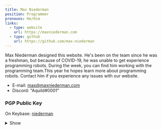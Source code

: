 ```yaml
---
title: Max Niederman
position: Programmer
pronouns: He/Him
links:
  - type: website
    url: https://maxniederman.com
  - type: github
    url: https://github.com/max-niederman
---
```


Max Niederman designed this website. He's been on the team since he was a freshman, but because of COVID-19, he was unable to get experience programming robots. During the week, you can find him working with the programming team.This year he hopes learn more about programming robots. Contact him if you experience any issues with our website.

- E-mail: [max@maxniederman.com](mailto://max@maxniederman.com)
- Discord: "Aquild#0001"

### PGP Public Key

On Keybase: [niederman](https://keybase.io/niederman)

<details>
  <summary>Show</summary>
  <pre>
    <code>
-----BEGIN PGP PUBLIC KEY BLOCK-----

mQGNBGEysUABDAC8qRcWMsEs03uZbrgae+y1jWElJirhTKJ1hFvoDDlN/VD2SbHH
0QjyZStpfkra5eL4/BV5P1oxmz45o9rztpC1mvgJGkp5v9/qcg6Z+XW+wczuL/hw
lCrd/+ERxx7LCMCKFRWp1Ap72klZBuxu0VregkxxCNi22f9D8ZDnWdSAKu4PY7aA
Av3QABlZjWVxpAgaHitMO6aJPlQ4XNQ8diBXLjmtMFCyaCMArMBz++82YZwVW79J
qzsNxOqCXiAQyD7wW5fKZmgIsc+I+Gsvn1swGf0IPhTFt2SCeblCRZx3YPLn4woi
6QXPqDVfpopcBxzQrqCNT+WPqsn4D2JfiBSRh8TKAFUHUf0SdaLZ0kc5qd4GTAsd
xl0lZkNIWCTJYZ0hxvl0aZq6xxnnViTuYRd3lu2TmtIrGDoFt3AXbGiPjT4ZY2B2
0zPxf+N7L695rEg1zwi08P6kbofmFyIxPgRmcZf+LhyDCGL3Ev//KfPnT5VCRgzx
rATGsdaoQz71zsMAEQEAAbQkTWF4IE5pZWRlcm1hbiA8bWF4QG1heG5pZWRlcm1h
bi5jb20+iQHUBBMBCAA+FiEEHeRCTb93EZJdxM9emu2IFIHYRE4FAmEysUACGwMF
CQPCZwAFCwkIBwIGFQoJCAsCBBYCAwECHgECF4AACgkQmu2IFIHYRE7XWgv9HMBH
5TdKQCXZoIVk4Bspo4r++kqRnxR8CCluhUmdzVffIlUzNH0Tb8YChV5jYgsSQw9y
LXJL8HZiNFDmpa6wrGz7+xRtiP72zQ8nycDV5HwSZ9jad9HjuknT0pGLMcV4MmZ4
9CV9nNLErqecMMWH4rY7mTn1Em0/Au7o1ZCfuwAuta0cMMCbC/y5QNo4oqLFS+qW
7QsL3eZgOQFDFKR+koVsnoFmPlIcL7IokArynmAVuIPY4UBi6/YDQYllMLdsBnji
wkOummqQpo5qrAG4ryy3MEXJKTtb+Id1OSQiDHryIpeMrLB0rlx4uspzd2B7nSpB
JnxavbhFbLJpxrQ21squeLkDcEGcmBvmr9B3RH0iE++cMEyMWtA3xfKpnuQhlc4u
DXhx2ayuTZTvrqH7HK199kWsX40W4QGZSlBVdZ2G/iIfiTDlqi3/BX4RNzBkFN+t
zV5/4bTtZ8ukFEWREOkyV6UtxYYsSSlCSCn/DWRAJtvlOsPxR6cRKWNCp8G0uQGN
BGEysUABDADV7llihdjAXyiu9CIr4JWfSNO17q8yvakkPcfDo1Z0MUupt17rPfWM
kuw6c+0OfNZELers/YaZYD6lGkXD2D6t0QymrAprJmsQjk08ff0KbNVM43S7arbt
WdnZ6TeRfkU3JiOTXDX0RGg0lw6ti3NhaYXAjWeJbfF2IhaZlbXqgEX6YOYkTGlR
Imn4aanqWll9zK5UTdQkS2Bbj+rgpXEdmP+eWK1V3i4JxBrJaWXswVtymb6xtvwr
yZowBhhOo7ra8KzXFzIgxCM51mzKvQUlicoOSNYrbrRLD2x+cJT0MOSQ5S8YgJov
h61dofHGq1XAM/21H57pifGTGolkxRiSN6S+9u0HvQ94TMSqySk5SCeEj8sZftcP
dEJlLrgOkuWZubEJq9gdGgkaxyj68PuhHEPhk7BUb1NSwoLBPRjGLZV3+h7vTOy6
or5obKy/OXRauvCw67Q3HVFn+MRLn8NBWYlJrTSZhKYyj9OvsxyjUUUOZ+63rDsE
jdmANDDYN28AEQEAAYkBvAQYAQgAJhYhBB3kQk2/dxGSXcTPXprtiBSB2EROBQJh
MrFAAhsMBQkDwmcAAAoJEJrtiBSB2EROzGoL/3fOtR35SRXsCkLSqaTnTodM0bv0
5bh8nqBDnVnrTRmDUCVL0dLOXXZtY4xxPiRiK+4uiK7apDeIuaB2+ILhnHVX1+1k
XpHShSlSuKWAjKzxMS5VNkiWGYV5pCq8Hs6XN7PEh7tvfzbJzelizHY71P+fijCZ
TRPCw03ftHptyteK+ZqHIhLCIYsUfi/e7KRHyylr9g3IG5xpqsfaqmqLRoaZRCeS
hV5jnmNpvKrz7BwPIcz5R8dbb7vxcLXClC7kDxBblt5l4u/qs9Ef41NFLSAGwU5f
gUX1S+OHKAM5ZwIZs1NOr2+EmdTA5rr9vLSolvKDWWr4i08uWzs2W48nqZongHu9
Dz9Xf70P0Rh38+j43SEWAx0DzqF8YNZdrBAN+EuxQs6R3Hn6e61WCA+D6wzVV+hU
Mmyye9bgkAF/udKfdacehr2f+n/IxCrc/AQCaO1BUJCQVtGgfDAfYaCQngLS5025
RWrNRNGQ3Tdh/B/mAYYXuDr08bYM4g65PTHx6JkBjQRhMrJYAQwA6kSVrAvQQk26
uiKQtL3X5udUPbLEEcJ/0p7/cgNxjV22XMSLFTp9A2JTvSGYUyiUS3zGK1Cw5LxP
OaisbOfWxiRyZmX5A5bQB2iNKeIkuED06b4C2EU8+Ys7ha6QYoMAnnwmAAiQA/u4
NNYGfvrvn3ymBxuPjUAt99xkrqtdt+9qymrEoRyWFNF4Bblu0nmTS55zadHz/7Qe
jYlsaVnCpE3AmyEaFQ8e1ONRxb/FJD3oUoVk/38shj+aCRARQvNovBiUmjHlI6gC
VphwvKfbTtk1hVjfA0MbKg+e54Ex4OmQC/0GkyU/2KWGmRbkgwSPdTCn7vEEVh7J
J31eZfLNCVOxY/3a4UnVhCPFIN3y33TNmNASGbdPnpGpTFB8hBP9140Tlot0eRZv
DuVqUhb03nL0DqJwGV1bHSbMtz6hGJcV5d/798bfm7ANK93mThdJFtaeMZaI/mLe
GnrftbupW2yqdnrHWaBbvMNmpUQeWzGH+HqGt06SHHTKa11revTNABEBAAG0JE1h
eCBOaWVkZXJtYW4gPG1heEBtYXhuaWVkZXJtYW4uY29tPokB1AQTAQgAPhYhBDw8
e4/u+YsteovHT8LrJDkOCsD/BQJhMrJYAhsDBQkDwmcABQsJCAcCBhUKCQgLAgQW
AgMBAh4BAheAAAoJEMLrJDkOCsD/bnEL/3K/7K8Gok8ggI+lV2qd9TvsFcDHQx8v
kwsAUs18+M9crOPFXwIzqIYgAcjbo+f3LOE8linvrgtgX0zoCz1NlQoguvh+lCA2
TKywp1yso0ly22DZHpXx0v6yif9wgzkB3zV4awBJ2LG8JrUzKJFNxfx06IK84u5m
utFOVd59xelvNusIzfIYs0Q4A8OpFSS7kmHjOKFnJuH7zvXGBWW5mADdtZikIjGE
LBZiTXPxQurwzxomiKjCmLxvuiBkyKPGlMq7OgcGj7rh+mpcAOonA3RL6Grt02ds
gp+LauLRH3ksLArl6D3KAweCYQGSXtHHXvBSapY6i7O16E4N8PTYvZ1HCR76JomS
Z9KLE0ZYDuZgcwByXTHKjbs2qEK2CJ5pZgiyrZSaFuw8Ula2NdDEUpv+YabhqO/Z
rERdEroIuIFyEqIkAu7ZR3vjBXOnBC+cMfxxlEhgwlpax/Dsjhgq59ylXoHSwbmd
yx0VVteEx4Aa+JzhZZZEP+kpMNKF5HFHBLkBjQRhMrJYAQwAqNDlGOoKTgV6V8X9
WM2CxlA14BH2azLOfehkfwThto7ooO1QJb+FvTLWkZzI+ENIDdzVqqIJrbbdLgMm
mmpmFpgAjxk9qwo6he+O76CnInrqd2ebPPjkdWJMdY2Yk9aFwHJjQ+Ekv1mvRT5F
PNL9D2b++LSSYHGGMe1m1kZrfvamrLHbjcKv9mQRgZMnZ8o1Q+ozEkcsV4+yQvk1
1Kb8p2S3bId6ZBkZEOlGAH6+C0XOoplfI8LQkjyBsnSRomGTxNZm96NDHwsKEvvs
vPZHv3CDQ8MZHjwt1m07EYa2Q6r1mErN2WYn6k6g1/+m9bR9Y1f1bdyA3MHouQ6K
FbdLguefTzU5SnmU4dYFApbo2ClU0ezEz9An//mG/ojphiW8qQ4/ohu+M6mHW/bt
omIGwcRVvwIZjSGtgNLu4dXadFGIieHAbp2oIsoPqYLszG9E9COiV3YZGtpYv4IQ
IBq9tjoLcqO2ViFChpDF39q2oDNh/My3hw6ooqcv+y2W1i4zABEBAAGJAbwEGAEI
ACYWIQQ8PHuP7vmLLXqLx0/C6yQ5DgrA/wUCYTKyWAIbDAUJA8JnAAAKCRDC6yQ5
DgrA/0QMC/0QRdQzWuQ5Lb6HXxQ/AZ4wBDu3omjjO7PMTiOw8zI2/FQDNNEYgHwM
vOSHwhN0z9GuFPIKNt2uRon2S4kEfli3IrTXuujNtsZ1QOkTuTvRAPxeG8dd+qby
SYDjTfdbNdT4gq7GQDLDOaLO4HRYfjKcy98bI9WNqZJB6jx4ZFk3tIWQvdU9zDf9
mXIIDzcHycVflrOjg2VFsWgbbrxbVKI6/qMILlOw3v2tnK6qibS1MGQvdkRdDbn8
YH6lAqbeAcwnD4vJYnxKChkGr2Wrv4Ko9qGC/whRKbxBdHncJ4CI7BzSPXDik3Jl
ywZe62+m/GN4NMKG1K+O4JoW4TfyAoCfG5Cmh/Uyn+TPmutRH4pZgWEfegXTTs/W
ylplwaHz9NWqgsFPro+pBnSwWNoG2tUQc7kHul/Qfd7I7tusuytCUR/kTjZlYYkp
OJQeRvUiU/yIgtqMu1ffkBRKMtfzj8OytINQiWc7uBpfDesFPJTKH0m4Vja4Vw5K
VNfGWWpty9M=
=jbTy
-----END PGP PUBLIC KEY BLOCK-----
</code>

  </pre>
</details>
